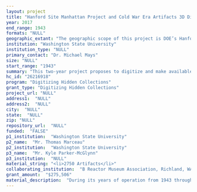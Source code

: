 ```yaml
--- 
layout: project 
title: "Hanford Site Manhattan Project and Cold War Era Artifacts 3D Digital Repository"
year: 2017
end_range: 1943
formats: "NULL"
geographic_extant: "The geographic scope of this project is DOE’s Hanford Site, a 586 square mile complex that was chosen in 1943 to produce Plutonium for the Manhattan Project. A small portion of that area now makes up one of the three sites of the Manhattan Project National Historical Park."
institution: "Washington State University"
institution_type: "NULL"
primary_contact: "Dr. Michael Mays"
size: "NULL"
start_range: "1943"
summary: "This two-year project proposes to digitize and make available in 3D format approximately 2,750 artifacts pertaining to the Plutonium processing facilities at Hanford (WA) from the beginning of the Manhattan Project in 1943 and running through the end of the Cold War in 1989. Roughly 2,500 of those nominated come from the Department of Energy’s (DOE) Hanford Collection while an additional ~250 come from the B Reactor Museum Association (BRMA), a revered community partner responsible for saving B Reactor from demolition. Creating a 3D archive of these unique and irreplaceable artifacts will foster research in three important ways: 1) it will minimize physical handling of items; 2) it will provide researchers with detailed descriptive information; and 3) it will provide access to long-sequestered materials to scholars around the world who might not otherwise be able to view them."
hc_id: "26216918"
program: "Digitizing Hidden Collections"
grant_type: "Digitizing Hidden Collections"
project_url: "NULL"
address1:  "NULL"
address2:  "NULL"
city:  "NULL"
state:  "NULL"
zip: "NULL"
repository_url:  "NULL"
funded:  "FALSE"
p1_institution:  "Washington State University"
p2_name:  "Mr. Thomas Marceau"
p2_institution:  "Washington State University"
p3_name:  "Mr. Kyle Parker-McGlynn"
p3_institution:  "NULL"
material_string: "<li>2750 Artifacts</li>"
collaborating_institution:  "B Reactor Museum Association, Richland, WA"
grant_amount:  "$275,506"
material_description:  "During its years of operation from 1943 through the end of the Cold War in 1989, the Hanford Site produced 65% of the weapons grade plutonium placed in the US nuclear arsenal. With no pre-1943 “plutonium infrastructure” in place, many of the tools and technologies used were, of necessity, “one-of-a-kind.” Hence, the extraordinary artifacts housed in the Hanford Collection document the unique means and methods used to advance Hanford’s singular mission: the manufacture, irradiation, and chemical separation of metallic uranium fuel elements (“slugs”) required for the creation of plutonium. The effects of plutonium on humans, animals, and the environment were largely unknown at the time. Because of this uncertainty, continuous radiation monitoring was incorporated into every aspect of work on the Site. From this intensive scrutiny, many subsequent “best practices” in radiation safety were first discovered and developed here. Growth in the nascent field of health physics, for instance (overseen at Hanford by one of the pioneers of radiological research, Herbert M. Parker), was greatly accelerated by the monitoring programs Parker and others put in place. With its vast array of radiological surveying and monitoring tools the Hanford Collection offers an unrivalled catalog of these uniquely modern instruments and their evolution. Finally, these artifacts provide an extraordinary lens through which to view the daily lives of Hanford residents: at home or at work, at rest or play, the lotion and liquor bottles, bicycles, furniture, and other items gathered here tell the story of lives at once mundane and world-historical."
---
```

